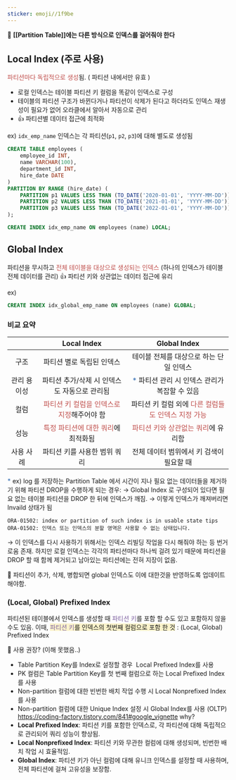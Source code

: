 ```yaml
---
sticker: emoji//1f9be
---
```

🔺 **[[Partition Table]]에는 다른 방식으로 인덱스를 걸어줘야 한다**

## Local Index (주로 사용)
<font color="#c0504d">파티션마다 독립적으로 생성</font>됨. ( 파티션 내에서만 유효 )

- 로컬 인덱스는 테이블 파티션 키 컬럼을 똑같이 인덱스로 구성
- 테이블의 파티션 구조가 바뀐다거나 파티션이 삭제가 된다고 하더라도 인덱스 재생성이 필요가 없어 오라클에서 알아서 자동으로 관리
- 👍 파티션별 데이터 접근에 최적화

ex) `idx_emp_name` 인덱스는 각 파티션(`p1`, `p2`, `p3`)에 대해 별도로 생성됨
```SQL
CREATE TABLE employees (
    employee_id INT,
    name VARCHAR(100),
    department_id INT,
    hire_date DATE
)
PARTITION BY RANGE (hire_date) (
    PARTITION p1 VALUES LESS THAN (TO_DATE('2020-01-01', 'YYYY-MM-DD')),
    PARTITION p2 VALUES LESS THAN (TO_DATE('2021-01-01', 'YYYY-MM-DD')),
    PARTITION p3 VALUES LESS THAN (TO_DATE('2022-01-01', 'YYYY-MM-DD'))
);

CREATE INDEX idx_emp_name ON employees (name) LOCAL;
```


## Global Index
파티션을 무시하고 <font color="#c0504d">전체 테이블을 대상으로 생성되는 인덱스</font> (하나의 인덱스가 테이블 전체 데이터를 관리)
👍 파티션 키와 상관없는 데이터 접근에 유리

ex)
```SQL
CREATE INDEX idx_global_emp_name ON employees (name) GLOBAL;
```

### 비교 요약

|        |                     Local Index                      |                         Global Index                         |
| :----: | :--------------------------------------------------: | :----------------------------------------------------------: |
|   구조   |                    파티션 별로 독립된 인덱스                    |                    테이블 전체를 대상으로 하는 단일 인덱스                    |
| 관리 용이성 |              파티션 추가/삭제 시 인덱스도 자동으로 관리됨               | **<font color="#4f81bd">*</font>** 파티션 관리 시 인덱스 관리가 복잡할 수 있음 |
|   컬럼   | <font color="#c0504d">파티션 키 컬럼을 인덱스로 지정</font>해주어야 함 |  파티션 키 컬럼 외에 <font color="#c0504d">다른 컬럼들도 인덱스 지정 가능</font>  |
|   성능   |   <font color="#c0504d">특정 파티션에 대한 쿼리</font>에 최적화됨   |       <font color="#c0504d">파티션 키와 상관없는 쿼리</font>에 유리함       |
| 사용 사례  |                   파티션 키를 사용한 범위 쿼리                   |                   전체 데이터 범위에서 키 검색이 필요할 때                    |
**<font color="#4f81bd">*</font>** ex)  log 를 저장하는 Partition Table 에서 시간이 지나 필요 없는 데이터들을 제거하기 위해 파티션 DROP을 수행하게 되는 경우: 
→ Global Index 로 구성되어 있다면 필요 없는 테이블 파티션을 DROP 한 뒤에 인덱스가 깨짐.
→ 이렇게 인덱스가 깨져버리면 Invaild 상태가 됨
```
ORA-01502: index or partition of such index is in usable state tips  
ORA-01502: 인덱스 또는 인덱스의 분할 영역은 사용할 수 없는 상태입니다.
```
→ 이 인덱스를 다시 사용하기 위해서는 인덱스 리빌딩 작업을 다시 해줘야 하는 등 번거로움 존재.
하지만 로컬 인덱스는 각각의 파티션마다 하나씩 걸려 있기 때문에 파티션을 DROP 할 때 함께 제거되고 남아있는 파티션에는 전혀 지장이 없음.

🐤 파티션이 추가, 삭제, 병합되면 global 인덱스도 이에 대한것을 반영하도록 업데이트 해야함.


### (Local, Global) Prefixed Index
파티션된 테이블에서 인덱스를 생성할 때 <font color="#8064a2">파티션 키</font>를 포함 할 수도 있고 포함하지 않을 수도 있음.
이때, <span style="background:rgba(240, 200, 0, 0.2)"><font color="#8064a2">파티션 키</font>를 인덱스의 첫번째 컬럼으로 포함 한 것</span> : (Local, Global) Prefixed Index

🍒 사용 권장? (이해 못했음..)
- Table Partition Key를 Index로 설정할 경우  Local Prefixed Index를 사용
- PK 컬럼은 Table Partition Key를 첫 번째 컬럼으로 하는 Local Prefixed Index를 사용
- Non-partition 컬럼에 대한 빈번한 배치 작업 수행 시 Local Nonprefixed Index를 사용
- Non-partition 컬럼에 대한 Unique Index 설정 시 Global Index를 사용 (OLTP)
https://coding-factory.tistory.com/841#google_vignette
why? 
- **Local Prefixed Index**: 파티션 키를 포함한 인덱스로, 각 파티션에 대해 독립적으로 관리되어 쿼리 성능이 향상됨.
- **Local Nonprefixed Index**: 파티션 키와 무관한 컬럼에 대해 생성되며, 빈번한 배치 작업 시 효율적임.
- **Global Index**: 파티션 키가 아닌 컬럼에 대해 유니크 인덱스를 설정할 때 사용하며, 전체 파티션에 걸쳐 고유성을 보장함.